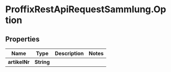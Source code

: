 # ProffixRestApiRequestSammlung.Option

## Properties
Name | Type | Description | Notes
------------ | ------------- | ------------- | -------------
**artikelNr** | **String** |  | 


